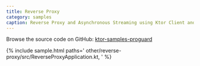```yaml
---
title: Reverse Proxy
category: samples
caption: Reverse Proxy and Asynchronous Streaming using Ktor Client and Server
---
```


Browse the source code on GitHub: [ktor-samples-proguard](https://github.com/ktorio/ktor-samples/tree/master/generic/samples/reverse-proxy)

{% include sample.html paths='
    other/reverse-proxy/src/ReverseProxyApplication.kt,
' %}
